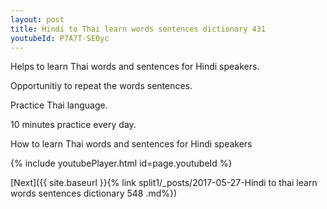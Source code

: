 ```yaml
---
layout: post
title: Hindi to Thai learn words sentences dictionary 431 
youtubeId: P7A7T-SE0yc
---
```

 
 
Helps to learn Thai words and sentences for Hindi speakers.

Opportunitiy to repeat the words sentences. 

Practice Thai language. 
 
10 minutes practice every day. 
 
How to learn Thai words and sentences for Hindi speakers 
 
{% include youtubePlayer.html id=page.youtubeId %}
 
 
[Next]({{ site.baseurl }}{% link  split1/_posts/2017-05-27-Hindi to thai learn words sentences dictionary 548 .md%})
 

